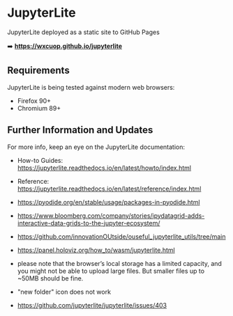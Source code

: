 # JupyterLite 

JupyterLite deployed as a static site to GitHub Pages

➡️ **https://wxcuop.github.io/jupyterlite**

## Requirements

JupyterLite is being tested against modern web browsers:

- Firefox 90+
- Chromium 89+

## Further Information and Updates

For more info, keep an eye on the JupyterLite documentation:

- How-to Guides: https://jupyterlite.readthedocs.io/en/latest/howto/index.html
- Reference: https://jupyterlite.readthedocs.io/en/latest/reference/index.html

- https://pyodide.org/en/stable/usage/packages-in-pyodide.html

- https://www.bloomberg.com/company/stories/ipydatagrid-adds-interactive-data-grids-to-the-jupyter-ecosystem/
- https://github.com/innovationOUtside/ouseful_jupyterlite_utils/tree/main

- https://panel.holoviz.org/how_to/wasm/jupyterlite.html
- please note that the browser’s local storage has a limited capacity, and you might not be able to upload large files. But smaller files up to ~50MB should be fine.
- "new folder" icon does not work
- https://github.com/jupyterlite/jupyterlite/issues/403
